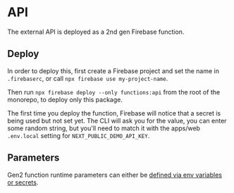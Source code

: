 # API

The external API is deployed as a 2nd gen Firebase function.

## Deploy

In order to deploy this, first create a Firebase project and set the name in
`.firebaserc`, or call `npx firebase use my-project-name`.

Then run `npx firebase deploy --only functions:api` from the root of the
monorepo, to deploy only this package.

The first time you deploy the function, Firebase will notice that a secret is
being used but not set yet. The CLI will ask you for the value, you can enter
some random string, but you'll need to match it with the apps/web `.env.local`
setting for `NEXT_PUBLIC_DEMO_API_KEY`.

## Parameters

Gen2 function runtime parameters can either be
[defined via env variables or secrets](https://firebase.google.com/docs/functions/config-env?gen=2nd#params).
